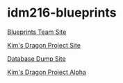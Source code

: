 # idm216-blueprints

[Blueprints Team Site](https://digmstudents.westphal.drexel.edu/~ojk25/idm216/)

[Kim's Dragon Project Site](https://digmstudents.westphal.drexel.edu/~ojk25/idm216/project-page.php)

[Database Dump Site](https://digmstudents.westphal.drexel.edu/~ojk25/idm216/database-dump.php)



[Kim's Dragon Project Alpha](https://digmstudents.westphal.drexel.edu/~ojk25/idm216/alpha/)
